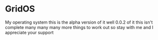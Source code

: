 # GridOS
My operating system this is the alpha version of it well 0.0.2 of it this isn't complete many many many more things to work out so stay with me and I appreciate your support 

